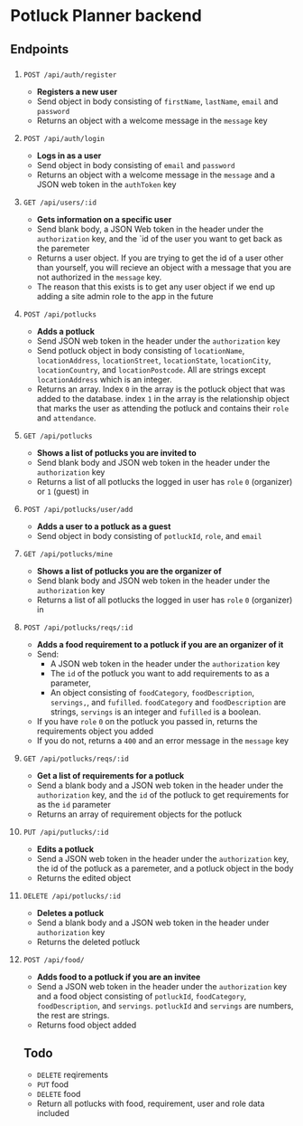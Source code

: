 # Potluck Planner backend

## Endpoints

###

1. `POST /api/auth/register`
   - **Registers a new user**
   - Send object in body consisting of `firstName`, `lastName`, `email` and `password`
   - Returns an object with a welcome message in the `message` key
2. `POST /api/auth/login`
   - **Logs in as a user**
   - Send object in body consisting of `email` and `password`
   - Returns an object with a welcome message in the `message` and a JSON web token in the `authToken` key
3. `GET /api/users/:id`
   - **Gets information on a specific user**
   - Send blank body, a JSON Web token in the header under the `authorization` key, and the `id of the user you want to get back as the paremeter
   - Returns a user object. If you are trying to get the id of a user other than yourself, you will recieve an object with a message that you are not authorized in the `message` key.
   - The reason that this exists is to get any user object if we end up adding a site admin role to the app in the future
4. `POST /api/potlucks`
   - **Adds a potluck**
   - Send JSON web token in the header under the `authorization` key
   - Send potluck object in body consisting of `locationName`, `locationAddress`, `locationStreet`, `locationState`, `locationCity`, `locationCountry`, and `locationPostcode`. All are strings except `locationAddress` which is an integer.
   - Returns an array. Index `0` in the array is the potluck object that was added to the database. index `1` in the array is the relationship object that marks the user as attending the potluck and contains their `role` and `attendance`.
5. `GET /api/potlucks`
   - **Shows a list of potlucks you are invited to**
   - Send blank body and JSON web token in the header under the `authorization` key
   - Returns a list of all potlucks the logged in user has `role` `0` (organizer) or `1` (guest) in
6. `POST /api/potlucks/user/add`
   - **Adds a user to a potluck as a guest**
   - Send object in body consisting of `potluckId`, `role`, and `email`
7. `GET /api/potlucks/mine`
   - **Shows a list of potlucks you are the organizer of**
   - Send blank body and JSON web token in the header under the `authorization` key
   - Returns a list of all potlucks the logged in user has `role` `0` (organizer) in
8. `POST /api/potlucks/reqs/:id`
   - **Adds a food requirement to a potluck if you are an organizer of it**
   - Send:
     - A JSON web token in the header under the `authorization` key
     - The `id` of the potluck you want to add requirements to as a parameter,
     - An object consisting of `foodCategory`, `foodDescription`, `servings,`, and `fufilled`. `foodCategory` and `foodDescription` are strings, `servings` is an integer and `fufilled` is a boolean.
   - If you have `role` `0` on the potluck you passed in, returns the requirements object you added
   - If you do not, returns a `400` and an error message in the `message` key
9. `GET /api/potlucks/reqs/:id`
   - **Get a list of requirements for a potluck**
   - Send a blank body and a JSON web token in the header under the `authorization` key, and the `id` of the potluck to get requirements for as the `id` parameter
   - Returns an array of requirement objects for the potluck
10. `PUT /api/putlucks/:id`
    - **Edits a potluck**
    - Send a JSON web token in the header under the `authorization` key, the id of the potluck as a paremeter, and a potluck object in the body 
    - Returns the edited object

11. `DELETE /api/potlucks/:id`
    - **Deletes a potluck**
    - Send a blank body and a JSON web token in the header under `authorization` key 
    - Returns the deleted potluck

12. `POST /api/food/`
    - **Adds food to a potluck if you are an invitee**
    - Send a JSON web token in the header under the `authorization` key and a food object consisting of `potluckId`, `foodCategory`, `foodDescription`, and `servings`. `potluckId` and `servings` are numbers, the rest are strings. 
    - Returns food object added

    ## Todo

    - `DELETE` reqirements
    - `PUT` food 
    - `DELETE` food 
    - Return all potlucks with food, requirement, user and role data included 
    
    

